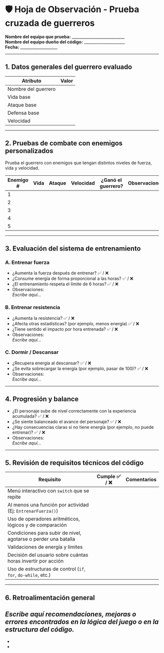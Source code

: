 # 🛡️ Hoja de Observación - Prueba cruzada de guerreros

**Nombre del equipo que prueba:** ___________________________  
**Nombre del equipo dueño del código:** _____________________  
**Fecha:** ___________________

---

## 1. Datos generales del guerrero evaluado

| Atributo        | Valor |
|-----------------|-------|
| Nombre del guerrero |       |
| Vida base       |       |
| Ataque base     |       |
| Defensa base    |       |
| Velocidad       |       |

---

## 2. Pruebas de combate con enemigos personalizados

Prueba el guerrero con enemigos que tengan distintos niveles de fuerza, vida y velocidad.

| Enemigo # | Vida | Ataque | Velocidad | ¿Ganó el guerrero? | Observaciones |
|-----------|------|--------|-----------|---------------------|----------------|
| 1         |      |        |           |                     |                |
| 2         |      |        |           |                     |                |
| 3         |      |        |           |                     |                |
| 4         |      |        |           |                     |                |
| 5         |      |        |           |                     |                |

---

## 3. Evaluación del sistema de entrenamiento

### A. Entrenar fuerza

- ¿Aumenta la fuerza después de entrenar? ✅ / ❌  
- ¿Consume energía de forma proporcional a las horas? ✅ / ❌  
- ¿El entrenamiento respeta el límite de 6 horas? ✅ / ❌  
- Observaciones:  
  _Escribe aquí..._

### B. Entrenar resistencia

- ¿Aumenta la resistencia? ✅ / ❌  
- ¿Afecta otras estadísticas? (por ejemplo, menos energía) ✅ / ❌  
- ¿Tiene sentido el impacto por hora entrenada? ✅ / ❌  
- Observaciones:  
  _Escribe aquí..._

### C. Dormir / Descansar

- ¿Recupera energía al descansar? ✅ / ❌  
- ¿Se evita sobrecargar la energía (por ejemplo, pasar de 100)? ✅ / ❌  
- Observaciones:  
  _Escribe aquí..._

---

## 4. Progresión y balance

- ¿El personaje sube de nivel correctamente con la experiencia acumulada? ✅ / ❌  
- ¿Se siente balanceado el avance del personaje? ✅ / ❌  
- ¿Hay consecuencias claras si no tiene energía (por ejemplo, no puede entrenar)? ✅ / ❌  
- Observaciones:  
  _Escribe aquí..._

---

## 5. Revisión de requisitos técnicos del código

| Requisito                                                        | Cumple ✅ / ❌ | Comentarios |
|------------------------------------------------------------------|---------------|-------------|
| Menú interactivo con `switch` que se repite                     |               |             |
| Al menos una función por actividad (Ej: `EntrenarFuerza()`)     |               |             |
| Uso de operadores aritméticos, lógicos y de comparación         |               |             |
| Condiciones para subir de nivel, agotarse o perder una batalla |               |             |
| Validaciones de energía y límites                               |               |             |
| Decisión del usuario sobre cuántas horas invertir por acción   |               |             |
| Uso de estructuras de control (`if`, `for`, `do-while`, etc.)   |               |             |

---

## 6. Retroalimentación general

_Escribe aquí recomendaciones, mejoras o errores encontrados en la lógica del juego o en la estructura del código._  
-  
-  
-
